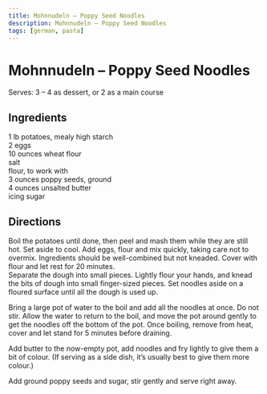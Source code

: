 ```yaml
---
title: Mohnnudeln – Poppy Seed Noodles
description: Mohnnudeln – Poppy Seed Noodles
tags: [german, pasta]
---
```


# Mohnnudeln – Poppy Seed Noodles
Serves: 3 – 4 as dessert, or 2 as a main course

## Ingredients
1 lb potatoes, mealy high starch  
2 eggs  
10 ounces wheat flour  
salt  
flour, to work with  
3 ounces poppy seeds, ground  
4 ounces unsalted butter  
icing sugar

## Directions
Boil the potatoes until done, then peel and mash them while they are still hot. Set aside to cool. Add eggs, flour and mix quickly, taking care not to overmix. Ingredients should be well-combined but not kneaded. Cover with flour and let rest for 20 minutes.  
Separate the dough into small pieces. Lightly flour your hands, and knead the bits of dough into small finger-sized pieces. Set noodles aside on a floured surface until all the dough is used up.

Bring a large pot of water to the boil and add all the noodles at once. Do not stir. Allow the water to return to the boil, and move the pot around gently to get the noodles off the bottom of the pot. Once boiling, remove from heat, cover and let stand for 5 minutes before draining.

Add butter to the now-empty pot, add noodles and fry lightly to give them a bit of colour. (If serving as a side dish, it’s usually best to give them more colour.)

Add ground poppy seeds and sugar, stir gently and serve right away.